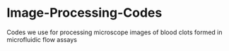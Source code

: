 # Image-Processing-Codes
Codes we use for processing microscope images of blood clots formed in microfluidic flow assays
